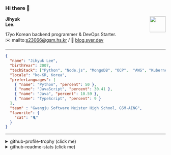 ### Hi there 👋
<img src="https://github.githubassets.com/images/mona-loading-default.gif" width="50px" align="right">
</a>

**Jihyuk\
Lee.**

17yo Korean backend programmer & DevOps Starter.\
✉️ mailto:s23066@gsm.hs.kr
/ 
🔗 [blog.sver.dev](https://blog.sver.dev)

---

```json
{
  "name": "Jihyuk Lee",
  "birthYear": 2007,
  "techStack": ["Python", "Node.js", "MongoDB", "OCP",  "AWS", "Kubernetes"],
  "locale": "ko-KR, Korea",
  "preferLanguages": [
    { "name": "Python", "percent": 50 },
    { "name": "JavaScript", "percent": 30.41 },
    { "name": "Java", "percent": 10.59 },
    { "name": "TypeScript", "percent": 9 }
  ],
  "team" : "Gwangju Software Meister High School, GSM-AING",
  "favorite": {
    "cat": "🐈"
  }
}
```
---
<details>
  <summary>github-profile-trophy (click me)</summary>
  
![](https://github-profile-trophy.vercel.app/?username=withJihyuk&row=1&column=8&theme=nord)
  
</details>
<details>
  <summary>github-readme-stats (click me)</summary>
  
<!--START_SECTION:waka-->
![Code Time](http://img.shields.io/badge/Code%20Time-363%20hrs%2048%20mins-blue)

![Lines of code](https://img.shields.io/badge/%EC%A0%80%EB%8A%94%20%EC%97%AC%ED%83%9C%EA%B9%8C%EC%A7%80%20-339.5%20thousand%20%EC%A4%84%EC%9D%98%20%EC%BD%94%EB%93%9C%EB%A5%BC%20%EC%9E%91%EC%84%B1%ED%96%88%EC%96%B4%EC%9A%94.-blue)

**저는 저녁형 인간이에요. 🦉** 

```text
🌞 아침                     76 commits          ██░░░░░░░░░░░░░░░░░░░░░░░   09.81 % 
🌆 낮　                     247 commits         ████████░░░░░░░░░░░░░░░░░   31.87 % 
🌃 저녁                     313 commits         ██████████░░░░░░░░░░░░░░░   40.39 % 
🌙 밤　                     139 commits         ████░░░░░░░░░░░░░░░░░░░░░   17.94 % 
```


📊 **저는 이번주를 이렇게 시간을 보냈어요.** 

```text
🕑︎ Timezone: Asia/Seoul

💬 프로그래밍 언어들: 
Markdown                 3 hrs 35 mins       ████████████░░░░░░░░░░░░░   48.75 % 
Text                     1 hr 19 mins        ████░░░░░░░░░░░░░░░░░░░░░   17.98 % 
TypeScript               1 hr 16 mins        ████░░░░░░░░░░░░░░░░░░░░░   17.21 % 
Other                    48 mins             ███░░░░░░░░░░░░░░░░░░░░░░   11.03 % 
Swift                    9 mins              █░░░░░░░░░░░░░░░░░░░░░░░░   02.04 % 

🔥 에디터들: 
VS Code                  7 hrs 12 mins       ████████████████████████░   97.72 % 
Xcode                    9 mins              █░░░░░░░░░░░░░░░░░░░░░░░░   02.04 % 
Notion                   1 min               ░░░░░░░░░░░░░░░░░░░░░░░░░   00.24 % 

💻 운영 체제들: 
Mac                      7 hrs 23 mins       █████████████████████████   100.00 % 
```


 Last Updated on 26/06/2024 18:43:24 UTC
<!--END_SECTION:waka-->

</details>

</div>

